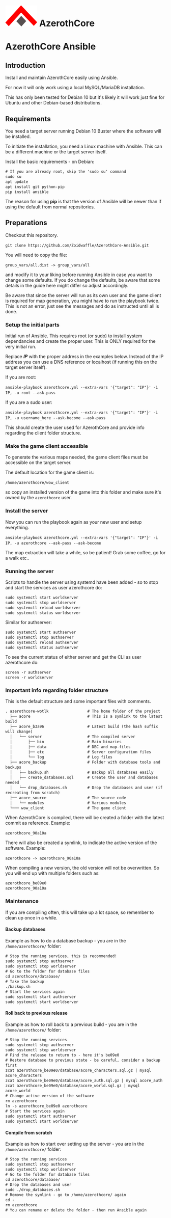 # ![logo](https://raw.githubusercontent.com/azerothcore/azerothcore.github.io/master/images/logo-github.png) AzerothCore

# AzerothCore Ansible

## Introduction

Install and maintain AzerothCore easily using Ansible.

For now it will only work using a local MySQL/MariaDB installation.

This has only been tested for Debian 10 but it's likely it will work just fine for Ubuntu and other Debian-based distributions.

## Requirements

You need a target server running Debian 10 Buster where the software will be installed.

To initiate the installation, you need a Linux machine with Ansible. This can be a different machine or the target server itself.

Install the basic requirements - on Debian:
```
# If you are already root, skip the 'sudo su' command
sudo su
apt update
apt install git python-pip
pip install ansible
```

The reason for using **pip** is that the version of Ansible will be newer than if using the default from normal repositories.

## Preparations

Checkout this repository.

`git clone https://github.com/Zoidwaffle/AzerothCore-Ansible.git`

You will need to copy the file:

`group_vars/all.dist -> group_vars/all`

and modify it to your liking before running Ansible in case you want to change some defaults. If you do change the defaults, be aware that some details in the guide here might differ so adjust accordingly.

Be aware that since the server will run as its own user and the game client is required for map generation, you might have to run the playbook twice. This is not an error, just see the messages and do as instructed until all is done. 

### Setup the initial parts

Initial run of Ansible. This requires root (or sudo) to install system dependancies and create the proper user. This is ONLY required for the very initial run.

Replace ***IP*** with the proper address in the examples below. Instead of the IP address you can use a DNS reference or localhost (if running this on the target server itself).

If you are root:

`ansible-playbook azerothcore.yml --extra-vars '{"target": "IP"}' -i IP, -u root --ask-pass`

If you are a sudo user:

`ansible-playbook azerothcore.yml --extra-vars '{"target": "IP"}' -i IP, -u username_here --ask-become --ask-pass`

This should create the user used for AzerothCore and provide info regarding the client folder structure.

### Make the game client accessible

To generate the various maps needed, the game client files must be accessible on the target server.

The default location for the game client is:

`/home/azerothcore/wow_client`

so copy an installed version of the game into this folder and make sure it's owned by the `azerothcore` user.

### Install the server

Now you can run the playbook again as your new user and setup everything.

`ansible-playbook azerothcore.yml --extra-vars '{"target": "IP"}' -i IP, -u azerothcore --ask-pass --ask-become`

The map extraction will take a while, so be patient! Grab some coffee, go for a walk etc..

### Running the server

Scripts to handle the server using systemd have been added - so to stop and start the services as user azerothcore do:

```
sudo systemctl start worldserver
sudo systemctl stop worldserver
sudo systemctl reload worldserver
sudo systemctl status worldserver
```

Similar for authserver:

```
sudo systemctl start authserver
sudo systemctl stop authserver
sudo systemctl reload authserver
sudo systemctl status authserver
```

To see the current status of either server and get the CLI as user azerothcore do:

```
screen -r authserver
screen -r worldserver
```

### Important info regarding folder structure

This is the default structure and some important files with comments.
```
. azerothcore-wotlk                 # The home folder of the project
  ├── acore                         # This is a symlink to the latest build
  ├── acore_b3a96                   # Latest build (the hash suffix will change)
  │   └── server                    # The compiled server
  │       ├── bin                   # Main binaries
  │       ├── data                  # DBC and map-files
  │       ├── etc                   # Server configuration files
  │       └── log                   # Log files
  ├── acore_backup                  # Folder with database tools and backups
  │   ├── backup.sh                 # Backup all databases easily
  │   ├── create_databases.sql      # Create the user and databases needed
  │   └── drop_databases.sh         # Drop the databases and user (if recreating from scratch)
  ├── acore_source                  # The source code
  │   └── modules                   # Various modules
  └─── wow_client                   # The game client
```

When AzerothCore is compiled, there will be created a folder with the latest commit as reference. Example:

`azerothcore_90a10a`

There will also be created a symlink, to indicate the active version of the software. Example:

`azerothcore -> azerothcore_90a10a`

When compiling a new version, the old version will not be overwritten. So you will end up with multiple folders such as:

```
azerothcore_be09e0
azerothcore_90a10a
```

### Maintenance

If you are compiling often, this will take up a lot space, so remember to clean up once in a while.

#### Backup databases

Example as how to do a database backup - you are in the `/home/azerothcore/` folder:

```
# Stop the running services, this is recommended!
sudo systemctl stop authserver
sudo systemctl stop worldserver
# Go to the folder for database files
cd azerothcore/database/
# Take the backup
./backup.sh
# Start the services again
sudo systemctl start authserver
sudo systemctl start worldserver
```

#### Roll back to previous release

Example as how to roll back to a previous build - you are in the `/home/azerothcore/` folder:

```
# Stop the running services
sudo systemctl stop authserver
sudo systemctl stop worldserver
# Find the release to return to - here it's be09e0
# Restore database to previous state - be careful, consider a backup first
zcat azerothcore_be09e0/database/acore_characters.sql.gz | mysql acore_characters
zcat azerothcore_be09e0/database/acore_auth.sql.gz | mysql acore_auth
zcat azerothcore_be09e0/database/acore_world.sql.gz | mysql acore_world
# Change active version of the software
rm azerothcore
ln -s azerothcore_be09e0 azerothcore
# Start the services again
sudo systemctl start authserver
sudo systemctl start worldserver
```

#### Compile from scratch

Example as how to start over setting up the server - you are in the `/home/azerothcore/` folder:

```
# Stop the running services
sudo systemctl stop authserver
sudo systemctl stop worldserver
# Go to the folder for database files
cd azerothcore/database/
# Drop the databases and user
sudo ./drop_databases.sh
# Remove the symlink - go to /home/azerothcore/ again
cd -
rm azerothcore
# You can rename or delete the folder - then run Ansible again
```
